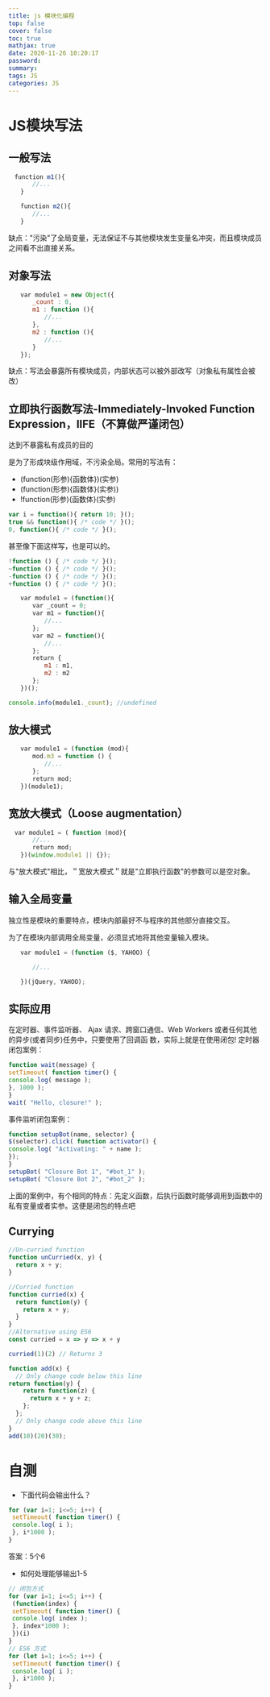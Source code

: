 ```yaml
---
title: js 模块化编程
top: false
cover: false
toc: true
mathjax: true
date: 2020-11-26 10:20:17
password:
summary:
tags: JS
categories: JS
---
```


# JS模块写法

## 一般写法

```js
　function m1(){
　　　　//...
　　}

　　function m2(){
　　　　//...
　　}
```

缺点："污染"了全局变量，无法保证不与其他模块发生变量名冲突，而且模块成员之间看不出直接关系。

## 对象写法

```js
　　var module1 = new Object({
　　　　_count : 0,
　　　　m1 : function (){
　　　　　　//...
　　　　},
　　　　m2 : function (){
　　　　　　//...
　　　　}
　　});
```

缺点：写法会暴露所有模块成员，内部状态可以被外部改写（对象私有属性会被改）

## 立即执行函数写法-Immediately-Invoked Function Expression，IIFE（不算做严谨闭包）

达到不暴露私有成员的目的

是为了形成块级作用域，不污染全局。常用的写法有：

- (function(形参){函数体})(实参)
- (function(形参){函数体}(实参))
- !function(形参){函数体}(实参)

```js
var i = function(){ return 10; }();
true && function(){ /* code */ }();
0, function(){ /* code */ }();
```

甚至像下面这样写，也是可以的。

```js
!function () { /* code */ }();
~function () { /* code */ }();
-function () { /* code */ }();
+function () { /* code */ }();
```



```js
　　var module1 = (function(){
　　　　var _count = 0;
　　　　var m1 = function(){
　　　　　　//...
　　　　};
　　　　var m2 = function(){
　　　　　　//...
　　　　};
　　　　return {
　　　　　　m1 : m1,
　　　　　　m2 : m2
　　　　};
　　})();

console.info(module1._count); //undefined
```

 

## 放大模式

```js
　　var module1 = (function (mod){
　　　　mod.m3 = function () {
　　　　　　//...
　　　　};
　　　　return mod;
　　})(module1);
```

## 宽放大模式（Loose augmentation）

```js
　var module1 = ( function (mod){
　　　　//...
　　　　return mod;
　　})(window.module1 || {});
```

与"放大模式"相比，＂宽放大模式＂就是"立即执行函数"的参数可以是空对象。

## 输入全局变量

独立性是模块的重要特点，模块内部最好不与程序的其他部分直接交互。

为了在模块内部调用全局变量，必须显式地将其他变量输入模块。

```js
　　var module1 = (function ($, YAHOO) {

　　　　//...

　　})(jQuery, YAHOO);
```



## 实际应用

在定时器、事件监听器、 Ajax 请求、跨窗口通信、Web Workers 或者任何其他的异步(或者同步)任务中，只要使用了回调函
数，实际上就是在使用闭包!
定时器闭包案例：

```js
function wait(message) {
setTimeout( function timer() {
console.log( message );
}, 1000 );
}
wait( "Hello, closure!" );
```

事件监听闭包案例：

```js
function setupBot(name, selector) {
$(selector).click( function activator() {
console.log( "Activating: " + name );
});
}
setupBot( "Closure Bot 1", "#bot_1" );
setupBot( "Closure Bot 2", "#bot_2" );
```

上面的案例中，有个相同的特点：先定义函数，后执行函数时能够调用到函数中的私有变量或者实参。这便是闭包的特点吧

## Currying

```js
//Un-curried function
function unCurried(x, y) {
  return x + y;
}

//Curried function
function curried(x) {
  return function(y) {
    return x + y;
  }
}
//Alternative using ES6
const curried = x => y => x + y

curried(1)(2) // Returns 3
```

```js
function add(x) {
  // Only change code below this line
return function(y) {
    return function(z) {
      return x + y + z;
    };
  };
  // Only change code above this line
}
add(10)(20)(30);
```

#  自测

- 下面代码会输出什么？

```js
for (var i=1; i<=5; i++) {
 setTimeout( function timer() {
 console.log( i );
 }, i*1000 );
}
```

答案：5个6

- 如何处理能够输出1-5

```js
// 闭包方式
for (var i=1; i<=5; i++) {
 (function(index) {
 setTimeout( function timer() {
 console.log( index );
 }, index*1000 );
 })(i)
}
// ES6 方式
for (let i=1; i<=5; i++) {
 setTimeout( function timer() {
 console.log( i );
 }, i*1000 );
}
```

##  